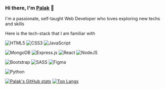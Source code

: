 ### Hi there, I'm [Palak](https://www.linkedin.com/in/palakg01/) 👋

I'm a passionate, self-taught Web Developer who loves exploring new techs and skills


Here is the tech-stack that I am familiar with

<img alt="HTML5" src="https://img.shields.io/badge/html5-%23E34F26.svg?style=for-the-badge&logo=html5&logoColor=white"/> <img alt="CSS3" src="https://img.shields.io/badge/css3-%231572B6.svg?style=for-the-badge&logo=css3&logoColor=white"/> <img alt="JavaScript" src="https://img.shields.io/badge/javascript-%23323330.svg?style=for-the-badge&logo=javascript&logoColor=%23F7DF1E"/>

<img alt="MongoDB" src ="https://img.shields.io/badge/MongoDB-%234ea94b.svg?style=for-the-badge&logo=mongodb&logoColor=white"/> <img alt="Express.js" src="https://img.shields.io/badge/express.js-%23404d59.svg?style=for-the-badge&logo=express&logoColor=%2361DAFB"/> <img alt="React" src="https://img.shields.io/badge/react-%2320232a.svg?style=for-the-badge&logo=react&logoColor=%2361DAFB"/> 	<img alt="NodeJS" src="https://img.shields.io/badge/node.js-%2343853D.svg?style=for-the-badge&logo=node-dot-js&logoColor=white"/> 

 <img alt="Bootstrap" src="https://img.shields.io/badge/bootstrap-%23563D7C.svg?style=for-the-badge&logo=bootstrap&logoColor=white"/>  ![SASS](https://img.shields.io/badge/SASS-hotpink.svg?style=for-the-badge&logo=SASS&logoColor=white) <img alt="Figma" src="https://img.shields.io/badge/figma-%23F24E1E.svg?style=for-the-badge&logo=figma&logoColor=white"/> 

 <img alt="Python" src="https://img.shields.io/badge/python-%2314354C.svg?style=for-the-badge&logo=python&logoColor=white"/>


[![Palak's GitHub stats](https://github-readme-stats.vercel.app/api?username=palakg01&hide=stars&count_private=true&show_icons=true&theme=radical)](https://github.com/anuraghazra/github-readme-stats)
[![Top Langs](https://github-readme-stats.vercel.app/api/top-langs/?username=palakg01&layout=compact&theme=radical)](https://github.com/palakg01/github-readme-stats)
